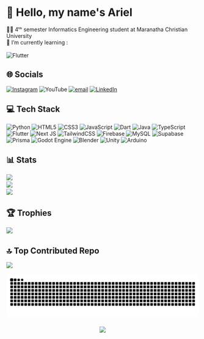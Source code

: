 # 👋 Hello, my name's Ariel

👨‍💻 4ᵗʰ semester Informatics Engineering student at Maranatha Christian University<br>🌱 I’m currently learning :<br><br>![Flutter](https://img.shields.io/badge/Flutter-%2302569B.svg?style=flat&logo=Flutter&logoColor=white)

## 🌐 Socials

[![Instagram](https://img.shields.io/badge/Instagram-%23E4405F.svg?logo=Instagram&logoColor=white)](https://instagram.com/ariel_joe.py) ![YouTube](https://img.shields.io/badge/YouTube-%23FF0000.svg?logo=YouTube&logoColor=white) [![email](https://img.shields.io/badge/Email-D14836?logo=gmail&logoColor=white)](mailto:ariel.crb01@gmail.com) [![LinkedIn](https://img.shields.io/badge/LinkedIn-%230077B5.svg?logo=linkedin&logoColor=white)](https://linkedin.com/in/ariel-jonathan-wihardja-679b2724b)

## 💻 Tech Stack

![Python](https://img.shields.io/badge/python-3670A0?style=flat&logo=python&logoColor=ffdd54) ![HTML5](https://img.shields.io/badge/html5-%23E34F26.svg?style=flat&logo=html5&logoColor=white) ![CSS3](https://img.shields.io/badge/css3-%231572B6.svg?style=flat&logo=css3&logoColor=white) ![JavaScript](https://img.shields.io/badge/javascript-%23323330.svg?style=flat&logo=javascript&logoColor=%23F7DF1E) ![Dart](https://img.shields.io/badge/dart-%230175C2.svg?style=flat&logo=dart&logoColor=white) ![Java](https://img.shields.io/badge/java-%23ED8B00.svg?style=flat&logo=openjdk&logoColor=white) ![TypeScript](https://img.shields.io/badge/typescript-%23007ACC.svg?style=flat&logo=typescript&logoColor=white) ![Flutter](https://img.shields.io/badge/Flutter-%2302569B.svg?style=flat&logo=Flutter&logoColor=white) ![Next JS](https://img.shields.io/badge/Next-black?style=flat&logo=next.js&logoColor=white) ![TailwindCSS](https://img.shields.io/badge/tailwindcss-%2338B2AC.svg?style=flat&logo=tailwind-css&logoColor=white) ![Firebase](https://img.shields.io/badge/firebase-a08021?style=flat&logo=firebase&logoColor=ffcd34) ![MySQL](https://img.shields.io/badge/mysql-4479A1.svg?style=flat&logo=mysql&logoColor=white) ![Supabase](https://img.shields.io/badge/Supabase-3ECF8E?style=flat&logo=supabase&logoColor=white) ![Prisma](https://img.shields.io/badge/Prisma-3982CE?style=flat&logo=Prisma&logoColor=white) ![Godot Engine](https://img.shields.io/badge/Godot-%23FFFFFF.svg?style=flat&logo=godot-engine) ![Blender](https://img.shields.io/badge/blender-%23F5792A.svg?style=flat&logo=blender&logoColor=white) ![Unity](https://img.shields.io/badge/unity-%23000000.svg?style=flat&logo=unity&logoColor=white) ![Arduino](https://img.shields.io/badge/-Arduino-00979D?style=flat&logo=Arduino&logoColor=white)

## 📊 Stats

![](https://github-readme-stats.vercel.app/api?username=ArielJoe&theme=dark&hide_border=false&include_all_commits=true&count_private=true)<br/>
![](https://github-readme-streak-stats.herokuapp.com/?user=ArielJoe&theme=dark&hide_border=false)<br/>
![](https://github-readme-stats.vercel.app/api/top-langs/?username=ArielJoe&theme=dark&hide_border=false&include_all_commits=true&count_private=true&layout=compact)

## 🏆 Trophies

![](https://github-profile-trophy.vercel.app/?username=ArielJoe&theme=dracula&no-frame=false&no-bg=false&margin-w=4)

## 🔝 Top Contributed Repo

![](https://github-contributor-stats.vercel.app/api?username=ArielJoe&limit=5&theme=dark&combine_all_yearly_contributions=true)

<!-- Proudly created with GPRM ( https://gprm.itsvg.in ) -->

<img src="https://raw.githubusercontent.com/ArielJoe/ArielJoe/output/snake.svg" alt="Snake animation" />

###

<div align="center">
  <img src="https://profile-counter.glitch.me/ArielJoe/count.svg?"  />
</div>

###
